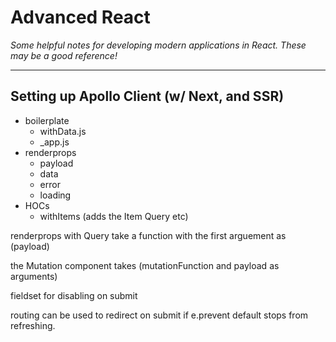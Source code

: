 # Advanced React

_Some helpful notes for developing modern applications in React. These may be a good reference!_

---

## Setting up Apollo Client (w/ Next, and SSR)

- boilerplate
  - withData.js
  - \_app.js
- renderprops
  - payload
  - data
  - error
  - loading
- HOCs
  - withItems (adds the Item Query etc)

renderprops with Query
take a function with the first arguement as (payload)

the Mutation component takes (mutationFunction and payload as arguments)

fieldset for disabling on submit

routing can be used to redirect on submit if e.prevent default stops from refreshing.
